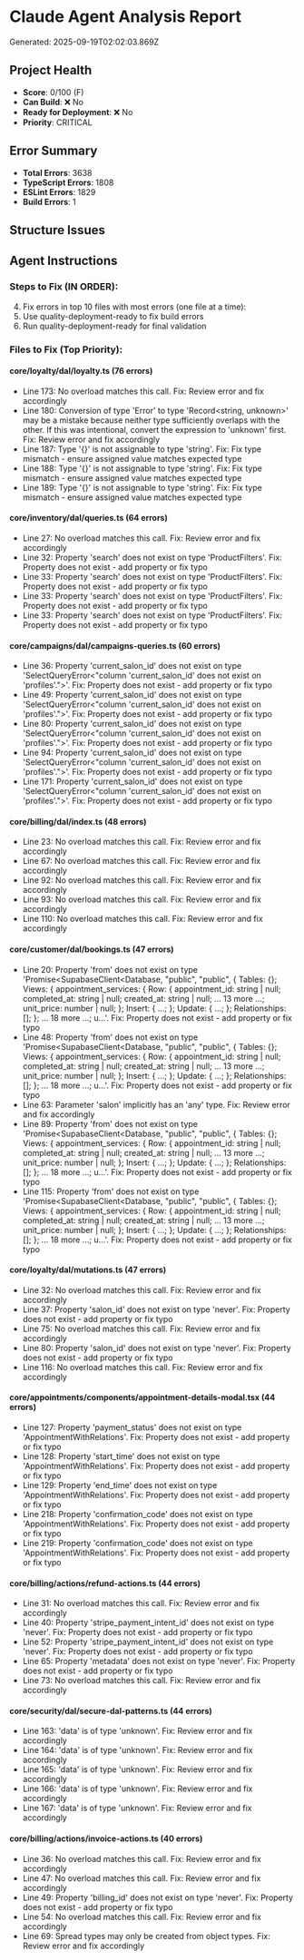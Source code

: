 # Claude Agent Analysis Report

Generated: 2025-09-19T02:02:03.869Z

## Project Health

- **Score**: 0/100 (F)
- **Can Build**: ❌ No
- **Ready for Deployment**: ❌ No
- **Priority**: CRITICAL

## Error Summary

- **Total Errors**: 3638
- **TypeScript Errors**: 1808
- **ESLint Errors**: 1829
- **Build Errors**: 1

## Structure Issues

## Agent Instructions

### Steps to Fix (IN ORDER):

4. Fix errors in top 10 files with most errors (one file at a time):
5. Use quality-deployment-ready to fix build errors
6. Run quality-deployment-ready for final validation

### Files to Fix (Top Priority):


#### core/loyalty/dal/loyalty.ts (76 errors)
- Line 173: No overload matches this call.
  Fix: Review error and fix accordingly
- Line 180: Conversion of type 'Error' to type 'Record<string, unknown>' may be a mistake because neither type sufficiently overlaps with the other. If this was intentional, convert the expression to 'unknown' first.
  Fix: Review error and fix accordingly
- Line 187: Type '{}' is not assignable to type 'string'.
  Fix: Fix type mismatch - ensure assigned value matches expected type
- Line 188: Type '{}' is not assignable to type 'string'.
  Fix: Fix type mismatch - ensure assigned value matches expected type
- Line 189: Type '{}' is not assignable to type 'string'.
  Fix: Fix type mismatch - ensure assigned value matches expected type

#### core/inventory/dal/queries.ts (64 errors)
- Line 27: No overload matches this call.
  Fix: Review error and fix accordingly
- Line 32: Property 'search' does not exist on type 'ProductFilters'.
  Fix: Property does not exist - add property or fix typo
- Line 33: Property 'search' does not exist on type 'ProductFilters'.
  Fix: Property does not exist - add property or fix typo
- Line 33: Property 'search' does not exist on type 'ProductFilters'.
  Fix: Property does not exist - add property or fix typo
- Line 33: Property 'search' does not exist on type 'ProductFilters'.
  Fix: Property does not exist - add property or fix typo

#### core/campaigns/dal/campaigns-queries.ts (60 errors)
- Line 36: Property 'current_salon_id' does not exist on type 'SelectQueryError<"column 'current_salon_id' does not exist on 'profiles'.">'.
  Fix: Property does not exist - add property or fix typo
- Line 49: Property 'current_salon_id' does not exist on type 'SelectQueryError<"column 'current_salon_id' does not exist on 'profiles'.">'.
  Fix: Property does not exist - add property or fix typo
- Line 80: Property 'current_salon_id' does not exist on type 'SelectQueryError<"column 'current_salon_id' does not exist on 'profiles'.">'.
  Fix: Property does not exist - add property or fix typo
- Line 94: Property 'current_salon_id' does not exist on type 'SelectQueryError<"column 'current_salon_id' does not exist on 'profiles'.">'.
  Fix: Property does not exist - add property or fix typo
- Line 171: Property 'current_salon_id' does not exist on type 'SelectQueryError<"column 'current_salon_id' does not exist on 'profiles'.">'.
  Fix: Property does not exist - add property or fix typo

#### core/billing/dal/index.ts (48 errors)
- Line 23: No overload matches this call.
  Fix: Review error and fix accordingly
- Line 67: No overload matches this call.
  Fix: Review error and fix accordingly
- Line 92: No overload matches this call.
  Fix: Review error and fix accordingly
- Line 93: No overload matches this call.
  Fix: Review error and fix accordingly
- Line 110: No overload matches this call.
  Fix: Review error and fix accordingly

#### core/customer/dal/bookings.ts (47 errors)
- Line 20: Property 'from' does not exist on type 'Promise<SupabaseClient<Database, "public", "public", { Tables: {}; Views: { appointment_services: { Row: { appointment_id: string | null; completed_at: string | null; created_at: string | null; ... 13 more ...; unit_price: number | null; }; Insert: { ...; }; Update: { ...; }; Relationships: []; }; ... 18 more ...; u...'.
  Fix: Property does not exist - add property or fix typo
- Line 48: Property 'from' does not exist on type 'Promise<SupabaseClient<Database, "public", "public", { Tables: {}; Views: { appointment_services: { Row: { appointment_id: string | null; completed_at: string | null; created_at: string | null; ... 13 more ...; unit_price: number | null; }; Insert: { ...; }; Update: { ...; }; Relationships: []; }; ... 18 more ...; u...'.
  Fix: Property does not exist - add property or fix typo
- Line 63: Parameter 'salon' implicitly has an 'any' type.
  Fix: Review error and fix accordingly
- Line 89: Property 'from' does not exist on type 'Promise<SupabaseClient<Database, "public", "public", { Tables: {}; Views: { appointment_services: { Row: { appointment_id: string | null; completed_at: string | null; created_at: string | null; ... 13 more ...; unit_price: number | null; }; Insert: { ...; }; Update: { ...; }; Relationships: []; }; ... 18 more ...; u...'.
  Fix: Property does not exist - add property or fix typo
- Line 115: Property 'from' does not exist on type 'Promise<SupabaseClient<Database, "public", "public", { Tables: {}; Views: { appointment_services: { Row: { appointment_id: string | null; completed_at: string | null; created_at: string | null; ... 13 more ...; unit_price: number | null; }; Insert: { ...; }; Update: { ...; }; Relationships: []; }; ... 18 more ...; u...'.
  Fix: Property does not exist - add property or fix typo

#### core/loyalty/dal/mutations.ts (47 errors)
- Line 32: No overload matches this call.
  Fix: Review error and fix accordingly
- Line 37: Property 'salon_id' does not exist on type 'never'.
  Fix: Property does not exist - add property or fix typo
- Line 75: No overload matches this call.
  Fix: Review error and fix accordingly
- Line 80: Property 'salon_id' does not exist on type 'never'.
  Fix: Property does not exist - add property or fix typo
- Line 116: No overload matches this call.
  Fix: Review error and fix accordingly

#### core/appointments/components/appointment-details-modal.tsx (44 errors)
- Line 127: Property 'payment_status' does not exist on type 'AppointmentWithRelations'.
  Fix: Property does not exist - add property or fix typo
- Line 128: Property 'start_time' does not exist on type 'AppointmentWithRelations'.
  Fix: Property does not exist - add property or fix typo
- Line 129: Property 'end_time' does not exist on type 'AppointmentWithRelations'.
  Fix: Property does not exist - add property or fix typo
- Line 218: Property 'confirmation_code' does not exist on type 'AppointmentWithRelations'.
  Fix: Property does not exist - add property or fix typo
- Line 219: Property 'confirmation_code' does not exist on type 'AppointmentWithRelations'.
  Fix: Property does not exist - add property or fix typo

#### core/billing/actions/refund-actions.ts (44 errors)
- Line 31: No overload matches this call.
  Fix: Review error and fix accordingly
- Line 40: Property 'stripe_payment_intent_id' does not exist on type 'never'.
  Fix: Property does not exist - add property or fix typo
- Line 52: Property 'stripe_payment_intent_id' does not exist on type 'never'.
  Fix: Property does not exist - add property or fix typo
- Line 65: Property 'metadata' does not exist on type 'never'.
  Fix: Property does not exist - add property or fix typo
- Line 73: No overload matches this call.
  Fix: Review error and fix accordingly

#### core/security/dal/secure-dal-patterns.ts (44 errors)
- Line 163: 'data' is of type 'unknown'.
  Fix: Review error and fix accordingly
- Line 164: 'data' is of type 'unknown'.
  Fix: Review error and fix accordingly
- Line 165: 'data' is of type 'unknown'.
  Fix: Review error and fix accordingly
- Line 166: 'data' is of type 'unknown'.
  Fix: Review error and fix accordingly
- Line 167: 'data' is of type 'unknown'.
  Fix: Review error and fix accordingly

#### core/billing/actions/invoice-actions.ts (40 errors)
- Line 36: No overload matches this call.
  Fix: Review error and fix accordingly
- Line 47: No overload matches this call.
  Fix: Review error and fix accordingly
- Line 49: Property 'billing_id' does not exist on type 'never'.
  Fix: Property does not exist - add property or fix typo
- Line 54: No overload matches this call.
  Fix: Review error and fix accordingly
- Line 69: Spread types may only be created from object types.
  Fix: Review error and fix accordingly